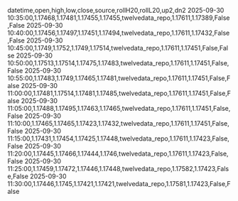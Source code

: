 datetime,open,high,low,close,source,rollH20,rollL20,up2,dn2
2025-09-30 10:35:00,1.17468,1.17481,1.17455,1.17455,twelvedata_repo,1.17611,1.17389,False,False
2025-09-30 10:40:00,1.17456,1.17497,1.17451,1.17494,twelvedata_repo,1.17611,1.17432,False,False
2025-09-30 10:45:00,1.1749,1.1752,1.1749,1.17514,twelvedata_repo,1.17611,1.17451,False,False
2025-09-30 10:50:00,1.17513,1.17514,1.17475,1.17483,twelvedata_repo,1.17611,1.17451,False,False
2025-09-30 10:55:00,1.17483,1.1749,1.17465,1.17481,twelvedata_repo,1.17611,1.17451,False,False
2025-09-30 11:00:00,1.17481,1.17514,1.17481,1.17485,twelvedata_repo,1.17611,1.17451,False,False
2025-09-30 11:05:00,1.17488,1.17495,1.17463,1.17465,twelvedata_repo,1.17611,1.17451,False,False
2025-09-30 11:10:00,1.17465,1.17465,1.17423,1.17432,twelvedata_repo,1.17611,1.17451,False,False
2025-09-30 11:15:00,1.17431,1.17454,1.17425,1.17448,twelvedata_repo,1.17611,1.17423,False,False
2025-09-30 11:20:00,1.17445,1.17466,1.17444,1.1746,twelvedata_repo,1.17611,1.17423,False,False
2025-09-30 11:25:00,1.17459,1.17472,1.17446,1.17448,twelvedata_repo,1.17582,1.17423,False,False
2025-09-30 11:30:00,1.17446,1.1745,1.17421,1.17421,twelvedata_repo,1.17581,1.17423,False,False
